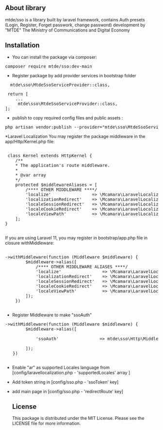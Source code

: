 ## About library

mtde/sso is a library built by laravel framework, contains Auth presets (Login, Register, Forget passwork, change password)
development by "MTDE" The Ministry of Communications and Digital Economy

## Installation

- You can install the package via composer:

<pre><span>composer require mtde/sso:dev-main</span></pre>

- Register package by add provider services in bootstrap folder

<pre><span>  mtde\sso\MtdeSsoServiceProvider::class, </span></pre>

 <pre><span> return [
    ...
     mtde\sso\MtdeSsoServiceProvider::class,
];
</span></pre>

- publish to copy required config files and public assets :

<pre><span>php artisan vendor:publish --provider="mtde\sso\MtdeSsoServiceProvider" </span></pre>

\*Laravel Localization
You may register the package middleware in the app/Http/Kernel.php file:

 <pre><span>
 class Kernel extends HttpKernel {
    /**
    * The application's route middleware.
    *
    * @var array
    */
    protected $middlewareAliases = [
        /**** OTHER MIDDLEWARE ****/
        'localize'                => \Mcamara\LaravelLocalization\Middleware\LaravelLocalizationRoutes::class,
        'localizationRedirect'    => \Mcamara\LaravelLocalization\Middleware\LaravelLocalizationRedirectFilter::class,
        'localeSessionRedirect'   => \Mcamara\LaravelLocalization\Middleware\LocaleSessionRedirect::class,
        'localeCookieRedirect'    => \Mcamara\LaravelLocalization\Middleware\LocaleCookieRedirect::class,
        'localeViewPath'          => \Mcamara\LaravelLocalization\Middleware\LaravelLocalizationViewPath::class
    ];
}
          </span></pre>

If you are using Laravel 11, you may register in bootstrap/app.php file in closure withMiddleware:

 <pre><span>
->withMiddleware(function (Middleware $middleware) {
        $middleware->alias([
            /**** OTHER MIDDLEWARE ALIASES ****/
            'localize'                => \Mcamara\LaravelLocalization\Middleware\LaravelLocalizationRoutes::class,
            'localizationRedirect'    => \Mcamara\LaravelLocalization\Middleware\LaravelLocalizationRedirectFilter::class,
            'localeSessionRedirect'   => \Mcamara\LaravelLocalization\Middleware\LocaleSessionRedirect::class,
            'localeCookieRedirect'    => \Mcamara\LaravelLocalization\Middleware\LocaleCookieRedirect::class,
            'localeViewPath'          => \Mcamara\LaravelLocalization\Middleware\LaravelLocalizationViewPath::class,
        ]);
    })
     </span></pre>

- Register Middleware to make "ssoAuth"

 <pre><span>->withMiddleware(function (Middleware $middleware) {
        $middleware->alias([
           
            'ssoAuth'                => mtde\sso\Http\Middleware\ssoAuth::class,
           
        ]);
   })
          </span></pre>

- Enable "ar" as supported Locales language from [config/laravellocalization.php - 'supportedLocales' array ]

- Add token string in [config/sso.php - 'ssoToken' key]

- add main page in [config/sso.php - 'redirectRoute' key]

  ## License

  This package is distributed under the MIT License. Please see the LICENSE file for more information.
